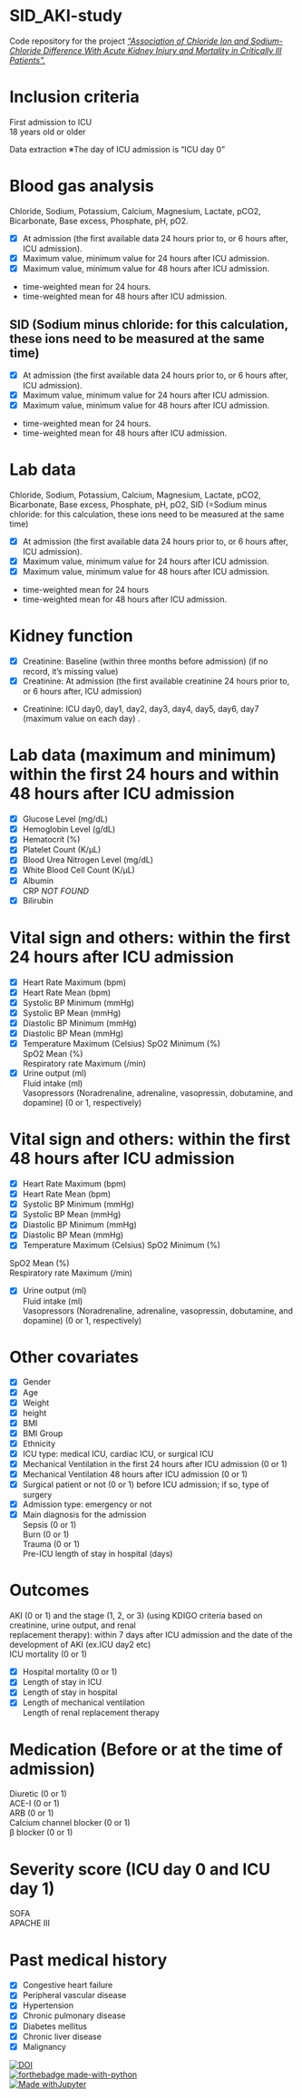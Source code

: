 # SID_AKI-study

Code repository for the project _[“Association of Chloride Ion and Sodium-Chloride Difference With Acute Kidney Injury and Mortality in Critically Ill Patients”.](https://journals.lww.com/ccejournal/Fulltext/2020/12000/Association_of_Chloride_Ion_and_Sodium_Chloride.5.aspx)_

# Inclusion criteria
First admission to ICU  
18 years old or older  

Data extraction
※The day of ICU admission is “ICU day 0”

# Blood gas analysis

Chloride, Sodium, Potassium, Calcium, Magnesium, Lactate, pCO2, Bicarbonate, Base excess, Phosphate,
pH, pO2.

- [x] At admission (the first available data 24 hours prior to, or 6 hours after, ICU admission).
- [x] Maximum value, minimum value for 24 hours after ICU admission.
- [x] Maximum value, minimum value for 48 hours after ICU admission.
- time-weighted mean for 24 hours.   
- time-weighted mean for 48 hours after ICU admission.

## SID (Sodium minus chloride: for this calculation, these ions need to be measured at the same time)
- [x] At admission (the first available data 24 hours prior to, or 6 hours after, ICU admission).
- [x] Maximum value, minimum value for 24 hours after ICU admission.  
- [x] Maximum value, minimum value for 48 hours after ICU admission.  
- time-weighted mean for 24 hours.  
- time-weighted mean for 48 hours after ICU admission.

# Lab data

Chloride, Sodium, Potassium, Calcium, Magnesium, Lactate, pCO2, Bicarbonate, Base excess, Phosphate,
pH, pO2, SID (=Sodium minus chloride: for this calculation, these ions need to be measured at the same
time)
- [x] At admission (the first available data 24 hours prior to, or 6 hours after, ICU admission).
- [x] Maximum value, minimum value for 24 hours after ICU admission.
- [x] Maximum value, minimum value for 48 hours after ICU admission.
- time-weighted mean for 24 hours 
- time-weighted mean for 48 hours after ICU admission.

# Kidney function
- [x] Creatinine: Baseline (within three months before admission) (if no record, it’s missing value) 
- [x] Creatinine: At admission (the first available creatinine 24 hours prior to, or 6 hours after, ICU admission) 
- Creatinine: ICU day0, day1, day2, day3, day4, day5, day6, day7 (maximum value on each day) . 

# Lab data (maximum and minimum) within the first 24 hours and within 48 hours after ICU admission

- [x] Glucose Level (mg/dL)   
- [x] Hemoglobin Level (g/dL)   
- [x] Hematocrit (%)    
- [x] Platelet Count (K/μL)   
- [x] Blood Urea Nitrogen Level (mg/dL)   
- [x] White Blood Cell Count (K/μL)   
- [x] Albumin   
CRP _NOT FOUND_  
- [x] Bilirubin   

# Vital sign and others: within the first 24 hours after ICU admission
- [x] Heart Rate Maximum (bpm) 
- [x] Heart Rate Mean (bpm) 
- [x] Systolic BP Minimum (mmHg) 
- [x] Systolic BP Mean (mmHg) 
- [x] Diastolic BP Minimum (mmHg) 
- [x] Diastolic BP Mean (mmHg) 
- [x] Temperature Maximum (Celsius) 
SpO2 Minimum (%)  
SpO2 Mean (%)  
Respiratory rate Maximum (/min)  
- [x] Urine output (ml)  
Fluid intake (ml)  
Vasopressors (Noradrenaline, adrenaline, vasopressin, dobutamine, and dopamine) (0 or 1, respectively)  

# Vital sign and others: within the first 48 hours after ICU admission
- [x] Heart Rate Maximum (bpm) 
- [x] Heart Rate Mean (bpm) 
- [x] Systolic BP Minimum (mmHg) 
- [x] Systolic BP Mean (mmHg) 
- [x] Diastolic BP Minimum (mmHg) 
- [x] Diastolic BP Mean (mmHg) 
- [x] Temperature Maximum (Celsius) 
SpO2 Minimum (%)  

SpO2 Mean (%)  
Respiratory rate Maximum (/min)  
- [x] Urine output (ml)  
Fluid intake (ml)  
Vasopressors (Noradrenaline, adrenaline, vasopressin, dobutamine, and dopamine) (0 or 1, respectively)  

# Other covariates
- [x] Gender  
- [x] Age  
- [x] Weight
- [x] height
- [x] BMI
- [x] BMI Group
- [x] Ethnicity  
- [x] ICU type: medical ICU, cardiac ICU, or surgical ICU  
- [x] Mechanical Ventilation in the first 24 hours after ICU admission (0 or 1)  
- [x] Mechanical Ventilation 48 hours after ICU admission (0 or 1) 
- [x] Surgical patient or not (0 or 1) before ICU admission; if so, type of surgery  
- [x] Admission type: emergency or not  
- [x] Main diagnosis for the admission  
Sepsis (0 or 1)  
Burn (0 or 1)  
Trauma (0 or 1)  
Pre-ICU length of stay in hospital (days)  

# Outcomes
AKI (0 or 1) and the stage (1, 2, or 3) (using KDIGO criteria based on creatinine, urine output, and renal  
replacement therapy): within 7 days after ICU admission and the date of the development of AKI (ex.ICU day2 etc)  
ICU mortality (0 or 1)  
- [x] Hospital mortality (0 or 1)  
- [x] Length of stay in ICU  
- [x] Length of stay in hospital  
- [x] Length of mechanical ventilation  
Length of renal replacement therapy  

# Medication (Before or at the time of admission)
Diuretic (0 or 1)  
ACE-I (0 or 1)  
ARB (0 or 1)  
Calcium channel blocker (0 or 1)  
β blocker (0 or 1)  

# Severity score (ICU day 0 and ICU day 1)  
SOFA  
APACHE III  

# Past medical history
- [x] Congestive heart failure  
- [x] Peripheral vascular disease  
- [x] Hypertension  
- [x] Chronic pulmonary disease  
- [x] Diabetes mellitus  
- [x] Chronic liver disease  
- [x] Malignancy  

[![DOI](https://zenodo.org/badge/doi/10.5281/zenodo.18914.svg)](https://doi.org/10.1097/cce.0000000000000247)  
[![forthebadge made-with-python](http://ForTheBadge.com/images/badges/made-with-python.svg)](https://www.python.org/)  
[![Made withJupyter](https://img.shields.io/badge/Made%20with-Jupyter-orange?style=for-the-badge&logo=Jupyter)](https://jupyter.org/try)  
